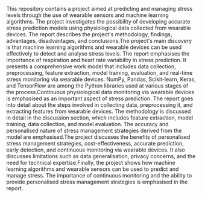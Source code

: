 This repository contains a project aimed at predicting and managing stress levels through the use of wearable sensors and machine learning algorithms. The project investigates the possibility of developing accurate stress prediction models using physiological data collected from wearable devices. The report describes the project's methodology, findings, advantages, disadvantages, and conclusions.The project's main discovery is that machine learning algorithms and wearable devices can be used effectively to detect and analyse stress levels. The report emphasises the importance of respiration and heart rate variability in stress prediction.
It presents a comprehensive work model that includes data collection, preprocessing, feature extraction, model training, evaluation, and real-time stress monitoring via wearable devices. NumPy, Pandas, Scikit-learn, Keras, and TensorFlow are among the Python libraries used at various stages of the process.Continuous physiological data monitoring via wearable devices is emphasised as an important aspect of stress prediction. The report goes into detail about the steps involved in collecting data, preprocessing it, and extracting features from wearable devices.
The methodology is discussed in detail in the discussion section, which includes feature extraction, model training, data collection, and model evaluation. The accuracy and personalised nature of stress management strategies derived from the model are emphasised.The project discusses the benefits of personalised stress management strategies, cost-effectiveness, accurate prediction, early detection, and continuous monitoring via wearable devices. It also discusses limitations such as data generalisation, privacy concerns, and the need for technical expertise.Finally, the project shows how machine learning algorithms and wearable sensors can be used to predict and manage stress. The importance of continuous monitoring and the ability to provide personalised stress management strategies is emphasised in the report.

